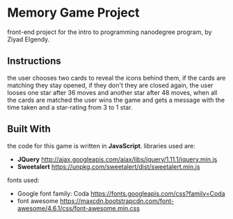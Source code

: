 # Memory Game Project
front-end project for the intro to programming nanodegree program, by Ziyad Elgendy.


## Instructions
the user chooses two cards to reveal the icons behind them, if the cards are matching they stay opened, if they don't they are closed again, the user looses one star after 36 moves and another star after 48 moves, when all the cards are matched the user wins the game and gets a message with the time taken and a star-rating from 3 to 1 star.

## Built With
the code for this game is  written in **JavaScript**.
libraries used are:
- **JQuery**
    http://ajax.googleapis.com/ajax/libs/jquery/1.11.1/jquery.min.js
- **Sweetalert**
    https://unpkg.com/sweetalert/dist/sweetalert.min.js
    
fonts used:
- Google font family: Coda
    https://fonts.googleapis.com/css?family=Coda
- font awesome
    https://maxcdn.bootstrapcdn.com/font-awesome/4.6.1/css/font-awesome.min.css

